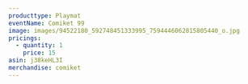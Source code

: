 ```yaml
---
producttype: Playmat
eventName: Comiket 99
image: images/94522180_592748451333995_7594446062815805440_o.jpg
pricings:
  - quantity: 1
    price: 15
asin: j38keHL3I
merchandise: comiket
---
```

